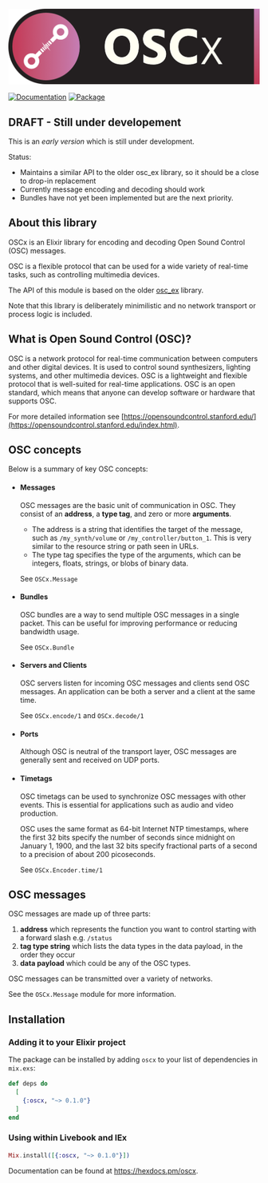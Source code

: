 ![Midiex](assets/oscx-elixir-logo.png)

[![Documentation](http://img.shields.io/badge/hex.pm-docs-green.svg?style=flat)](https://hexdocs.pm/oscx)
[![Package](https://img.shields.io/hexpm/v/oscx.svg)](https://hex.pm/packages/oscx)

## DRAFT - Still under developement
This is an *early version* which is still under development.

Status:
- Maintains a similar API to the older osc_ex library, so it should be a close to drop-in replacement
- Currently message encoding and decoding should work
- Bundles have not yet been implemented but are the next priority.

## About this library
OSCx is an Elixir library for encoding and decoding Open Sound Control (OSC) messages.

OSC is a flexible protocol that can be used for a wide variety of real-time tasks, such as controlling multimedia devices.

The API of this module is based on the older [osc_ex](https://github.com/camshaft/osc_ex) library.

Note that this library is deliberately minimilistic and no network transport or process logic is included.

## What is Open Sound Control (OSC)?
OSC is a network protocol for real-time communication between computers and other digital devices.
It is used to control sound synthesizers, lighting systems, and other multimedia devices.
OSC is a lightweight and flexible protocol that is well-suited for real-time applications.
OSC is an open standard, which means that anyone can develop software or hardware that supports OSC.

For more detailed information see [https://opensoundcontrol.stanford.edu/](https://opensoundcontrol.stanford.edu/index.html).

## OSC concepts
Below is a summary of key OSC concepts:

- #### Messages
  OSC messages are the basic unit of communication in OSC. They consist of an **address**, a **type tag**, and zero or more **arguments**.
  - The address is a string that identifies the target of the message, such as `/my_synth/volume` or `/my_controller/button_1`. This is very similar to the resource string or path seen in URLs.
  - The type tag specifies the type of the arguments, which can be integers, floats, strings, or blobs of binary data.

  See `OSCx.Message`

- #### Bundles
  OSC bundles are a way to send multiple OSC messages in a single packet. This can be useful for improving performance or reducing bandwidth usage.

  See `OSCx.Bundle`

- #### Servers and Clients
  OSC servers listen for incoming OSC messages and clients send OSC messages. An application can be both a server and a client at the same time.

  See `OSCx.encode/1` and `OSCx.decode/1`

- #### Ports
  Although OSC is neutral of the transport layer, OSC messages are generally sent and received on UDP ports.

- #### Timetags
  OSC timetags can be used to synchronize OSC messages with other events. This is essential for applications such as audio and video production.
  
  OSC uses the same format as 64-bit Internet NTP timestamps, where the first 32 bits specify the number of seconds since midnight on January 1, 1900, and the last 32 bits specify fractional parts of a second to a precision of about 200 picoseconds. 

  See `OSCx.Encoder.time/1`

## OSC messages
OSC messages are made up of three parts:
1. **address** which represents the function you want to control starting with a forward slash e.g. `/status`
2. **tag type string** which lists the data types in the data payload, in the order they occur
3. **data payload** which could be any of the OSC types.

OSC messages can be transmitted over a variety of networks.

See the `OSCx.Message` module for more information.

## Installation

### Adding it to your Elixir project
The package can be installed by adding `oscx` to your list of dependencies in `mix.exs`:

```elixir
def deps do
  [
    {:oscx, "~> 0.1.0"}
  ]
end
```

### Using within Livebook and IEx
```elixir
Mix.install([{:oscx, "~> 0.1.0"}])
```

Documentation can be found at <https://hexdocs.pm/oscx>.

